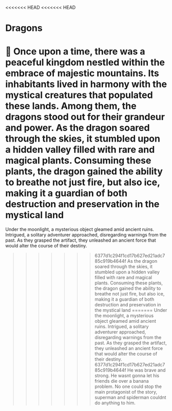 <<<<<<< HEAD
<<<<<<< HEAD
# Dragons
:dragon:
Once upon a time, there was a peaceful kingdom nestled within the embrace of majestic mountains. Its inhabitants lived in harmony with the mystical creatures that populated these lands. Among them, the dragons stood out for their grandeur and power.
As the dragon soared through the skies, it stumbled upon a hidden valley filled with rare and magical plants. Consuming these plants, the dragon gained the ability to breathe not just fire, but also ice, making it a guardian of both destruction and preservation in the mystical land
=======
Under the moonlight, a mysterious object gleamed amid ancient ruins. Intrigued, a solitary adventurer approached, disregarding warnings from the past. As they grasped the artifact, they unleashed an ancient force that would alter the course of their destiny.
>>>>>>> 6377d1c294f1cd17b627ed21adc785c919b4644f
As the dragon soared through the skies, it stumbled upon a hidden valley filled with rare and magical plants. Consuming these plants, the dragon gained the ability to breathe not just fire, but also ice, making it a guardian of both destruction and preservation in the mystical land
=======
Under the moonlight, a mysterious object gleamed amid ancient ruins. Intrigued, a solitary adventurer approached, disregarding warnings from the past. As they grasped the artifact, they unleashed an ancient force that would alter the course of their destiny.
>>>>>>> 6377d1c294f1cd17b627ed21adc785c919b4644f
He was brave and strong. He wasnt gonna let his friends die over a banana problem. No one could stop the main protagonist of the story, superman and spiderman couldnt do anything to him.
